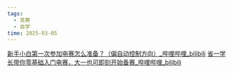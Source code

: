 ```yaml
---
tags:
  - 竞赛
  - 自学
time: 2025-03-05
---
```

[新手小白第一次参加电赛怎么准备？（偏自动控制方向）_哔哩哔哩_bilibili](https://www.bilibili.com/video/BV1Nb421q7xz)
[省一学长带你零基础入门电赛，大一也可即刻开始备赛_哔哩哔哩_bilibili](https://www.bilibili.com/video/BV1Pj1TYLEwe/?spm_id_from=333.337.search-card.all.click&vd_source=f129459aae6c6657e79d179b353113ae)
